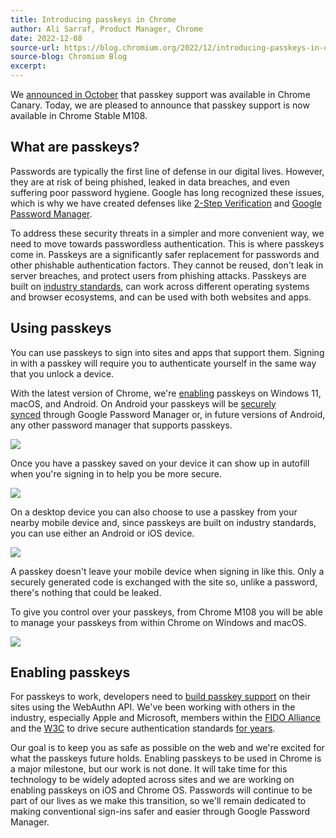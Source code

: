 ```yaml
---
title: Introducing passkeys in Chrome
author: Ali Sarraf, Product Manager, Chrome
date: 2022-12-08
source-url: https://blog.chromium.org/2022/12/introducing-passkeys-in-chrome.html
source-blog: Chromium Blog
excerpt: 
---
```


We [announced in October](https://android-developers.googleblog.com/2022/10/bringing-passkeys-to-android-and-chrome.html) that passkey support was available in Chrome Canary. Today, we are pleased to announce that passkey support is now available in Chrome Stable M108.

## What are passkeys?

Passwords are typically the first line of defense in our digital lives. However, they are at risk of being phished, leaked in data breaches, and even suffering poor password hygiene. Google has long recognized these issues, which is why we have created defenses like [2-Step Verification](https://myaccount.google.com/signinoptions/two-step-verification/enroll-welcome?pli=1) and [Google Password Manager](http://passwords.google/).

To address these security threats in a simpler and more convenient way, we need to move towards passwordless authentication. This is where passkeys come in. Passkeys are a significantly safer replacement for passwords and other phishable authentication factors. They cannot be reused, don't leak in server breaches, and protect users from phishing attacks. Passkeys are built on [industry standards](https://fidoalliance.org/apple-google-and-microsoft-commit-to-expanded-support-for-fido-standard-to-accelerate-availability-of-passwordless-sign-ins/), can work across different operating systems and browser ecosystems, and can be used with both websites and apps.

## Using passkeys

You can use passkeys to sign into sites and apps that support them. Signing in with a passkey will require you to authenticate yourself in the same way that you unlock a device.

With the latest version of Chrome, we're [enabling](https://developers.google.com/identity/passkeys/supported-environments) passkeys on Windows 11, macOS, and Android. On Android your passkeys will be [securely synced](https://security.googleblog.com/2022/10/SecurityofPasskeysintheGooglePasswordManager.html) through Google Password Manager or, in future versions of Android, any other password manager that supports passkeys.

![](https://lh4.googleusercontent.com/KGfodMN78yPsLSyHSIhaifkR1aouHVJZUGIf8kmLktRhdBPmd7Ick1LBe7NelX1NmF6rCdyNDvzE2i6mB8qRf4CbYVY3zjX84L4_xu1aUdBzIn1Kzg8OruT7rM4flcu3Rg1BJI3poPVt_AAKDvBzXpcvalXPpDEYbwv_8_6l-S96-p5CD4WLkbYfi_Uf0pU)

Once you have a passkey saved on your device it can show up in autofill when you're signing in to help you be more secure.

![](https://lh4.googleusercontent.com/gvQpTTci8pH7T6U24y3FFu8QCyEyLiVcAfsSQTAggRfxPgLTVJgMagkDBK9XuBnHg1dmuTXhEfCvdpR8oNKFVWrG2xbryBzir5_omQSa4JKoVcZ39O4AMxBfh8h7h8eibVnHQCfHrJuK7mow7ZrNcfLnKN7nhkzPjxdtj0-pFsZed9gU0dlvCCQyEipF2TA)

On a desktop device you can also choose to use a passkey from your nearby mobile device and, since passkeys are built on industry standards, you can use either an Android or iOS device.

![](https://lh4.googleusercontent.com/B8WvaZF5QApI926gpV-sSemO8y3k3OKU1McZjtBZ7A_O2PlQ9tfozPEy5sk8tH5_2sblKwXo3HTPq9gD3oy6mfvyc_Ixx5jwQ-PsB4tOAfGt1zkJ9ywg1kbQdSP5uk1BXZlBVK7CzFaa6BV6WeoJJCa8Sthmv210Y8HKEdrZSovjwXwfvcs0eLYvFKI2PMY)

A passkey doesn't leave your mobile device when signing in like this. Only a securely generated code is exchanged with the site so, unlike a password, there's nothing that could be leaked.

To give you control over your passkeys, from Chrome M108 you will be able to manage your passkeys from within Chrome on Windows and macOS.

![](https://lh3.googleusercontent.com/X4ewdKmOzo3_f9sGv07wYVJtmE4hQB5qLvwOEdmprioAhgTGJYsDDNM0XtXZ0vaagv8ka0UQSYyIXEGiboHG8QIoln-vXA_dgqrDPGCV6v3JwMEvx6eHkOqZp38h7w1Hmj1I-joMk_4VgU9CjUVcqvSkg5Xo540BkB4_Xj7yX08BJZ9amWwHQb6sRroBVFI)

## Enabling passkeys

For passkeys to work, developers need to [build passkey support](https://web.dev/passkey-registration/) on their sites using the WebAuthn API. We've been working with others in the industry, especially Apple and Microsoft, members within the [FIDO Alliance](https://fidoalliance.org/) and the [W3C](https://www.w3.org/) to drive secure authentication standards [for years](https://blog.google/technology/safety-security/one-step-closer-to-a-passwordless-future/).

Our goal is to keep you as safe as possible on the web and we're excited for what the passkeys future holds. Enabling passkeys to be used in Chrome is a major milestone, but our work is not done. It will take time for this technology to be widely adopted across sites and we are working on enabling passkeys on iOS and Chrome OS. Passwords will continue to be part of our lives as we make this transition, so we'll remain dedicated to making conventional sign-ins safer and easier through Google Password Manager.